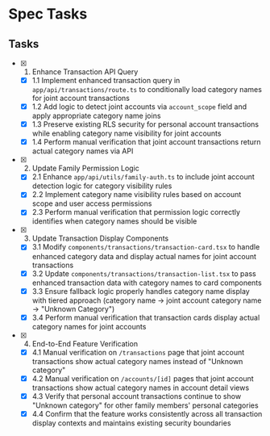# Spec Tasks

## Tasks

- [x] 1. Enhance Transaction API Query
  - [x] 1.1 Implement enhanced transaction query in `app/api/transactions/route.ts` to conditionally load category names for joint account transactions
  - [x] 1.2 Add logic to detect joint accounts via `account_scope` field and apply appropriate category name joins
  - [x] 1.3 Preserve existing RLS security for personal account transactions while enabling category name visibility for joint accounts
  - [x] 1.4 Perform manual verification that joint account transactions return actual category names via API

- [x] 2. Update Family Permission Logic
  - [x] 2.1 Enhance `app/api/utils/family-auth.ts` to include joint account detection logic for category visibility rules
  - [x] 2.2 Implement category name visibility rules based on account scope and user access permissions
  - [x] 2.3 Perform manual verification that permission logic correctly identifies when category names should be visible

- [x] 3. Update Transaction Display Components
  - [x] 3.1 Modify `components/transactions/transaction-card.tsx` to handle enhanced category data and display actual names for joint account transactions
  - [x] 3.2 Update `components/transactions/transaction-list.tsx` to pass enhanced transaction data with category names to card components
  - [x] 3.3 Ensure fallback logic properly handles category name display with tiered approach (category name → joint account category name → "Unknown Category")
  - [x] 3.4 Perform manual verification that transaction cards display actual category names for joint accounts

- [x] 4. End-to-End Feature Verification
  - [x] 4.1 Manual verification on `/transactions` page that joint account transactions show actual category names instead of "Unknown category"
  - [x] 4.2 Manual verification on `/accounts/[id]` pages that joint account transactions show actual category names in account detail views
  - [x] 4.3 Verify that personal account transactions continue to show "Unknown category" for other family members' personal categories
  - [x] 4.4 Confirm that the feature works consistently across all transaction display contexts and maintains existing security boundaries